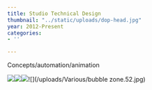 ```yaml
---
title: Studio Technical Design
thumbnail: "../static/uploads/dop-head.jpg"
year: 2012-Present
categories:
- ''

---
```

Concepts/automation/animation

![](/uploads/Various/proceduralkafka.png)![](/uploads/procedural-oracal-2.jpg)![](/uploads/oracle-erosion.jpg)![](/uploads/Various/bubble zone.52.jpg)